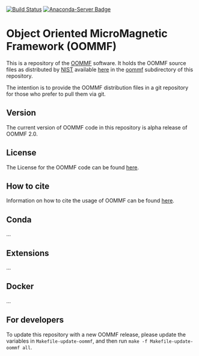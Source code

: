 [![Build Status](https://travis-ci.org/fangohr/oommf.svg?branch=master)](https://travis-ci.org/fangohr/oommf)
[![Anaconda-Server Badge](https://anaconda.org/conda-forge/oommf/badges/version.svg)](https://anaconda.org/conda-forge/oommf)

# Object Oriented MicroMagnetic Framework (OOMMF)

This is a repository of the [OOMMF](https://math.nist.gov/oommf/oommf.html) software. It holds the OOMMF source files as distributed by [NIST](https://www.nist.gov/) available [here](https://math.nist.gov/oommf/software-20.html) in the [oommf](oommf) subdirectory of this repository.

The intention is to provide the OOMMF distribution files in a git repository for those who prefer to pull them via git.

## Version

The current version of OOMMF code in this repository is alpha release of OOMMF 2.0.

## License

The License for the OOMMF code can be found [here](oommf/LICENSE).

## How to cite

Information on how to cite the usage of OOMMF can be found [here](https://math.nist.gov/oommf/oommf_cites.html).

## Conda

...

## Extensions

...

## Docker

...

## For developers

To update this repository with a new OOMMF release, please update the variables in `Makefile-update-oommf`, and then run `make -f Makefile-update-oommf all`.

